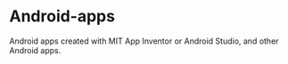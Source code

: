 # Android-apps
Android apps created with MIT App Inventor or Android Studio, and other Android apps.
